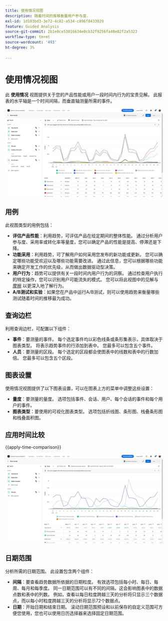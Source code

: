 ```yaml
---
title: 使用情况视图
description: 随着时间的推移衡量用户参与度.
exl-id: 1d103bd3-3e72-4c82-a534-c896f8433029
feature: Guided Analysis
source-git-commit: 2b1e0ce53016634e0cb32f9256fa48e02f2a5323
workflow-type: tm+mt
source-wordcount: '493'
ht-degree: 3%

---
```


# 使用情况视图

此 **使用情况** 视图提供关于您的产品性能或用户一段时间内行为的宝贵见解。 此报表的水平轴是一个时间间隔，而垂直轴测量所需的事件。

![使用情况](../assets/usage.png)

## 用例

此视图类型的用例包括：

* **评估产品性能**：利用趋势，可评估产品在给定期间的整体性能。 通过分析用户参与度、采用率或转化率等量度，您可以确定产品的性能是提高、停滞还是下降。
* **功能采用**：利用趋势，可了解用户如何采用您发布的新功能或更新。 您可以确定哪些功能受欢迎以及哪些功能需要改进。 通过此信息，您可以根据哪些功能来确定开发工作的优先级，从而做出数据驱动型决策。
* **用户行为**：趋势可以提供有关一段时间内用户行为的洞察。 通过检查用户执行的特定操作，您可以识别用户可能流失的模式。 您可以将此视图中的见解与 [摩擦](friction.md) 以更深入地了解行为。
* **A/B测试和实验**：如果您在产品中运行A/B测试，则可以使用趋势来衡量哪些测试随着时间的推移最为成功。

## 查询边栏

利用查询边栏，可配置以下组件：

* **事件**：要测量的事件。 每个选定事件均以彩色线条或条形集表示，具体取决于图表类型。 将表示趋势事件的行添加到表中。 您最多可以包含五个事件。
* **人员**：要测量的区段。 每个选定的区段都会使图表中的线数和表中的行数加倍。 您最多可以包含五个区段。

## 图表设置

使用情况视图提供了以下图表设置，可以在图表上方的菜单中调整这些设置：

* **量度**：要测量的量度。 选项包括事件、会话、用户、每个会话的事件和每个用户的事件。
* **图表类型**：要使用的可视化图表类型。 选项包括折线图、条形图、栈叠条形图和栈叠面积图。

## 应用时间比较

{{apply-time-comparison}}

![使用时间比较](../assets/usage-compare.png)

## 日期范围

分析所需的日期范围。 此设置包含两个组件：

* **间隔**：要查看趋势数据所依据的日期粒度。 有效选项包括每小时、每日、每周、每月和每季度。 同一日期范围可以有不同的间隔，这会影响图表中的数据点数和表中的列数。 例如，查看以每日粒度跨越三天的分析将只显示三个数据点，而以每小时粒度跨越三天的分析将显示72个数据点。
* **日期**：开始日期和结束日期。 滚动日期范围预设和以前保存的自定义范围可方便您使用，您也可以使用日历选择器来选择固定日期范围。
